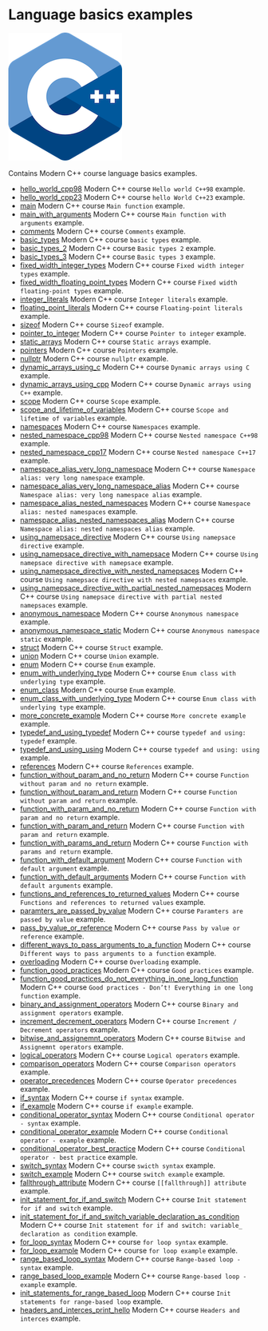 # Language basics examples

![logo](../../docs/pictures/logo.png)

Contains Modern C++ course language basics examples.

* [hello_world_cpp98](hello_world_cpp98/README.md) Modern C++ course `Hello world C++98` example.
* [hello_world_cpp23](hello_world_cpp23/README.md) Modern C++ course `hello World C++23` example.
* [main](main/README.md) Modern C++ course `Main function` example.
* [main_with_arguments](main_with_arguments/README.md) Modern C++ course `Main function with arguments` example.
* [comments](comments/README.md) Modern C++ course `Comments` example.
* [basic_types](basic_types/README.md) Modern C++ course `basic types` example.
* [basic_types_2](basic_types_2/README.md) Modern C++ course `Basic types 2` example.
* [basic_types_3](basic_types_3/README.md) Modern C++ course `Basic types 3` example.
* [fixed_width_integer_types](fixed_width_integer_types/README.md) Modern C++ course `Fixed width integer types` example.
* [fixed_width_floating_point_types](fixed_width_floating_point_types/README.md) Modern C++ course `Fixed width floating-point types` example.
* [integer_literals](integer_literals/README.md) Modern C++ course `Integer literals` example.
* [floating_point_literals](floating_point_literals/README.md) Modern C++ course `Floating-point literals` example.
* [sizeof](sizeof/README.md) Modern C++ course `Sizeof` example.
* [pointer_to_integer](pointer_to_integer/README.md) Modern C++ course `Pointer to integer` example.
* [static_arrays](static_arrays/README.md) Modern C++ course `Static arrays` example.
* [pointers](pointers/README.md) Modern C++ course `Pointers` example.
* [nullptr](nullptr/README.md) Modern C++ course `nullptr` example.
* [dynamic_arrays_using_c](dynamic_arrays_using_c/README.md) Modern C++ course `Dynamic arrays using C` example.
* [dynamic_arrays_using_cpp](dynamic_arrays_using_cpp/README.md) Modern C++ course `Dynamic arrays using C++` example.
* [scope](scope/README.md) Modern C++ course `Scope` example.
* [scope_and_lifetime_of_variables](scope_and_lifetime_of_variables/README.md) Modern C++ course `Scope and lifetime of variables` example.
* [namespaces](namespaces/README.md) Modern C++ course `Namespaces` example.
* [nested_namespace_cpp98](nested_namespace_cpp98/README.md) Modern C++ course `Nested namespace C++98` example.
* [nested_namespace_cpp17](nested_namespace_cpp17/README.md) Modern C++ course `Nested namespace C++17` example.
* [namespace_alias_very_long_namespace](namespace_alias_very_long_namespace/README.md) Modern C++ course `Namespace alias: very long namespace` example.
* [namespace_alias_very_long_namespace_alias](namespace_alias_very_long_namespace_alias/README.md) Modern C++ course `Namespace alias: very long namespace alias` example.
* [namespace_alias_nested_namespaces](namespace_alias_nested_namespaces/README.md) Modern C++ course `Namespace alias: nested namespaces` example.
* [namespace_alias_nested_namespaces_alias](namespace_alias_nested_namespaces_alias/README.md) Modern C++ course `Namespace alias: nested namespaces alias` example.
* [using_namepsace_directive](using_namepsace_directive/README.md) Modern C++ course `Using namepsace directive` example.
* [using_namepsace_directive_with_namepsace](using_namepsace_directive_with_namepsace/README.md) Modern C++ course `Using namepsace directive with namepsace` example.
* [using_namepsace_directive_with_nested_namepsaces](using_namepsace_directive_with_nested_namepsaces/README.md) Modern C++ course `Using namepsace directive with nested namepsaces` example.
* [using_namepsace_directive_with_partial_nested_namepsaces](using_namepsace_directive_with_partial_nested_namepsaces/README.md) Modern C++ course `Using namepsace directive with partial nested namepsaces` example.
* [anonymous_namespace](anonymous_namespace/README.md) Modern C++ course `Anonymous namespace` example.
* [anonymous_namespace_static](anonymous_namespace_static/README.md) Modern C++ course `Anonymous namespace static` example.
* [struct](struct/README.md) Modern C++ course `Struct` example.
* [union](union/README.md) Modern C++ course `Union` example.
* [enum](enum/README.md) Modern C++ course `Enum` example.
* [enum_with_underlying_type](enum_with_underlying_type/README.md) Modern C++ course `Enum class with underlying type` example.
* [enum_class](enum_class/README.md) Modern C++ course `Enum` example.
* [enum_class_with_underlying_type](enum_class_with_underlying_type/README.md) Modern C++ course `Enum class with underlying type` example.
* [more_concrete_example](more_concrete_example/README.md) Modern C++ course `More concrete example` example.
* [typedef_and_using_typedef](typedef_and_using_typedef/README.md) Modern C++ course `typedef and using: typedef` example.
* [typedef_and_using_using](typedef_and_using_using/README.md) Modern C++ course `typedef and using: using` example.
* [references](references/README.md) Modern C++ course `References` example.
* [function_without_param_and_no_return](function_without_param_and_no_return/README.md) Modern C++ course `Function without param and no return` example.
* [function_without_param_and_return](function_without_param_and_return/README.md) Modern C++ course `Function without param and return` example.
* [function_with_param_and_no_return](function_with_param_and_no_return/README.md) Modern C++ course `Function with param and no return` example.
* [function_with_param_and_return](function_with_param_and_return/README.md) Modern C++ course `Function with param and return` example.
* [function_with_params_and_return](function_with_params_and_return/README.md) Modern C++ course `Function with params and return` example.
* [function_with_default_argument](function_with_default_argument/README.md) Modern C++ course `Function with default argument` example.
* [function_with_default_arguments](function_with_default_arguments/README.md) Modern C++ course `Function with default arguments` example.
* [functions_and_references_to_returned_values](functions_and_references_to_returned_values/README.md) Modern C++ course `Functions and references to returned values` example.
* [paramters_are_passed_by_value](paramters_are_passed_by_value/README.md) Modern C++ course `Paramters are passed by value` example.
* [pass_by_value_or_reference](pass_by_value_or_reference/README.md) Modern C++ course `Pass by value or reference` example.
* [different_ways_to_pass_arguments_to_a_function](different_ways_to_pass_arguments_to_a_function/README.md) Modern C++ course `Different ways to pass arguments to a function` example.
* [overloading](overloading/README.md) Modern C++ course `Overloading` example.
* [function_good_practices](function_good_practices/README.md) Modern C++ course `Good practices` example.
* [function_good_practices_do_not_everything_in_one_long_function](function_good_practices_do_not_everything_in_one_long_function/README.md) Modern C++ course `Good practices - Don’t! Everything in one long function` example.
* [binary_and_assignment_operators](binary_and_assignment_operators/README.md) Modern C++ course `Binary and assignment operators` example.
* [increment_decrement_operators](increment_decrement_operators/README.md) Modern C++ course `Increment / Decrement operators` example.
* [bitwise_and_assignemnt_operators](bitwise_and_assignemnt_operators/README.md) Modern C++ course `Bitwise and Assignemnt operators` example.
* [logical_operators](logical_operators/README.md) Modern C++ course `Logical operators` example.
* [comparison_operators](comparison_operators/README.md) Modern C++ course `Comparison operators` example.
* [operator_precedences](operator_precedences/README.md) Modern C++ course `Operator precedences` example.
* [if_syntax](if_syntax/README.md) Modern C++ course `if syntax` example.
* [if_example](if_example/README.md) Modern C++ course `if example` example.
* [conditional_operator_syntax](conditional_operator_syntax/README.md) Modern C++ course `Conditional operator - syntax` example.
* [conditional_operator_example](conditional_operator_example/README.md) Modern C++ course `Conditional operator - example` example.
* [conditional_operator_best_practice](conditional_operator_best_practice/README.md) Modern C++ course `Conditional operator - best practice` example.
* [switch_syntax](switch_syntax/README.md) Modern C++ course `swicth syntax` example.
* [switch_example](switch_example/README.md) Modern C++ course `switch example` example.
* [fallthrough_attribute](fallthrough_attribute/README.md) Modern C++ course `[[fallthrough]] attribute` example.
* [init_statement_for_if_and_switch](init_statement_for_if_and_switch/README.md) Modern C++ course `Init statement for if and switch` example.
* [init_statement_for_if_and_switch_variable_declaration_as_condition](init_statement_for_if_and_switch_variable_declaration_as_condition/README.md) Modern C++ course `Init statement for if and switch: variable_ declaration as condition` example.
* [for_loop_syntax](for_loop_syntax/README.md) Modern C++ course `for loop syntax` example.
* [for_loop_example](for_loop_example/README.md) Modern C++ course `for loop example` example.
* [range_based_loop_syntax](range_based_loop_syntax/README.md) Modern C++ course `Range-based loop - syntax` example.
* [range_based_loop_example](range_based_loop_example/README.md) Modern C++ course `Range-based loop - example` example.
* [init_statements_for_range_based_loop](init_statements_for_range_based_loop/README.md) Modern C++ course `Init statements for range-based loop` example.
* [headers_and_interces_print_hello](headers_and_interces_print_hello/README.md) Modern C++ course `Headers and interces` example.
